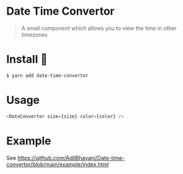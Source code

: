 # Date Time Convertor
> A small component which allows you to view the time in other timezones

# Install 🚀
```bash
$ yarn add date-time-convertor
```

# Usage
```javascript
<DateConvertor size={size} color={color} />
```

# Example
See https://github.com/AdilBhayani/Date-time-convertor/blob/main/example/index.html